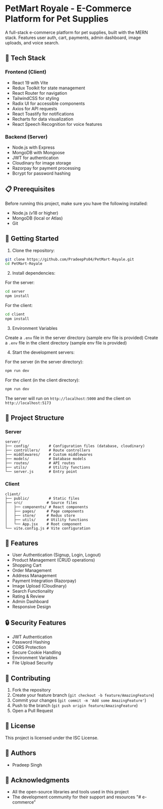 # PetMart Royale - E-Commerce Platform for Pet Supplies

A full-stack e-commerce platform for pet supplies, built with the MERN stack. Features user auth, cart, payments, admin dashboard, image uploads, and voice search.

## 🚀 Tech Stack

### Frontend (Client)
- React 19 with Vite
- Redux Toolkit for state management
- React Router for navigation
- TailwindCSS for styling
- Radix UI for accessible components
- Axios for API requests
- React Toastify for notifications
- Recharts for data visualization
- React Speech Recognition for voice features

### Backend (Server)
- Node.js with Express
- MongoDB with Mongoose
- JWT for authentication
- Cloudinary for image storage
- Razorpay for payment processing
- Bcrypt for password hashing

## 📋 Prerequisites

Before running this project, make sure you have the following installed:
- Node.js (v18 or higher)
- MongoDB (local or Atlas)
- Git


## 🚀 Getting Started

1. Clone the repository:
```bash
git clone https://github.com/PradeepPs04/PetMart-Royale.git
cd PetMart-Royale
```

2. Install dependencies:

For the server:
```bash
cd server
npm install
```

For the client:
```bash
cd client
npm install
```

3. Environment Variables

Create a `.env` file in the server directory (sample env file is provided)
Create a `.env` file in the client directory (sample env file is provided)


4. Start the development servers:

For the server (in the server directory):
```bash
npm run dev
```

For the client (in the client directory):
```bash
npm run dev
```

The server will run on `http://localhost:5000` and the client on `http://localhost:5173`

## 📁 Project Structure

### Server
```
server/
├── config/         # Configuration files (database, cloudinary)
├── controllers/    # Route controllers
├── middlewares/    # Custom middlewares
├── models/         # Database models
├── routes/         # API routes
├── utils/          # Utility functions
└── server.js       # Entry point
```

### Client
```
client/
├── public/         # Static files
├── src/           # Source files
│   ├── components/ # React components
│   ├── pages/     # Page components
│   ├── store/     # Redux store
│   ├── utils/     # Utility functions
│   └── App.jsx    # Root component
└── vite.config.js # Vite configuration
```

## 🔑 Features

- User Authentication (Signup, Login, Logout)
- Product Management (CRUD operations)
- Shopping Cart
- Order Management
- Address Management
- Payment Integration (Razorpay)
- Image Upload (Cloudinary)
- Search Functionality
- Rating & Review
- Admin Dashboard
- Responsive Design


## 🔒 Security Features

- JWT Authentication
- Password Hashing
- CORS Protection
- Secure Cookie Handling
- Environment Variables
- File Upload Security

## 🤝 Contributing

1. Fork the repository
2. Create your feature branch (`git checkout -b feature/AmazingFeature`)
3. Commit your changes (`git commit -m 'Add some AmazingFeature'`)
4. Push to the branch (`git push origin feature/AmazingFeature`)
5. Open a Pull Request

## 📝 License

This project is licensed under the ISC License.

## 👥 Authors

- Pradeep Singh

## 🙏 Acknowledgments

- All the open-source libraries and tools used in this project
- The development community for their support and resources 
"# e-commerce" 
